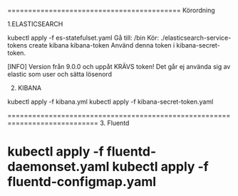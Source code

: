 ==========================================  Körordning 

1.ELASTICSEARCH

kubectl apply -f es-statefulset.yaml
Gå till:   /bin
Kör:      ./elasticsearch-service-tokens create kibana kibana-token
Använd denna token i kibana-secret-token. 

[INFO]
Version från 9.0.0 och uppåt KRÄVS token! Det går ej använda sig av elastic som user och sätta lösenord

2. KIBANA

kubectl apply -f kibana.yml
kubectl apply -f kibana-secret-token.yaml

============================================================================
3. Fluentd

kubectl apply -f fluentd-daemonset.yaml
kubectl apply -f fluentd-configmap.yaml
============================================================================
